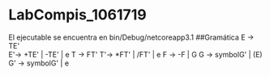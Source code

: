 # LabCompis_1061719
El ejecutable se encuentra en bin/Debug/netcoreapp3.1
##Gramática
E -> TE'  
E'-> +TE' | -TE' | e
T -> FT'
T'-> *FT' | /FT' | e
F -> -F | G
G -> symbolG' | (E)
G' -> symbolG' | e
